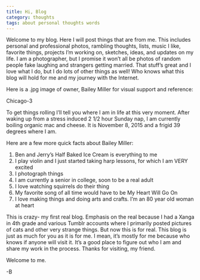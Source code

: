 ```yaml
---
title: Hi, Blog
category: thoughts
tags: about personal thoughts words
---
```


Welcome to my blog. Here I will post things that are from me. This includes personal and professional photos, rambling thoughts, lists, music I like, favorite things, projects I’m working on, sketches, ideas, and updates on my life. I am a photographer, but I promise it won’t all be photos of random people fake laughing and strangers getting married. That stuff’s great and I love what I do, but I do lots of other things as well! Who knows what this blog will hold for me and my journey with the Internet.

Here is a .jpg image of owner, Bailey Miller for visual support and reference:

Chicago-3

To get things rolling I’ll tell you where I am in life at this very moment. After waking up from a stress induced 2 1/2 hour Sunday nap, I am currently boiling organic mac and cheese. It is November 8, 2015 and a frigid 39 degrees where I am.

Here are a few more quick facts about Bailey Miller:

1. Ben and Jerry’s Half Baked Ice Cream is everything to me
2. I play violin and I just started taking harp lessons, for which I am VERY excited
3. I photograph things
4. I am currently a senior in college, soon to be a real adult
5. I love watching squirrels do their thing
6. My favorite song of all time would have to be My Heart Will Go On
7. I love making things and doing arts and crafts. I’m an 80 year old woman at heart

This is crazy- my first real blog. Emphasis on the real because I had a Xanga in 4th grade and various Tumblr accounts where I primarily posted pictures of cats and other very strange things. But now this is for real. This blog is just as much for you as it is for me. I mean, it’s mostly for me because who knows if anyone will visit it. It’s a good place to figure out who I am and share my work in the process. Thanks for visiting, my friend.

Welcome to me.

-B
